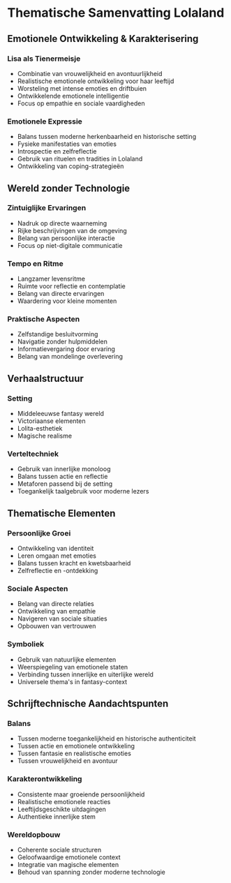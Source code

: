 # Thematische Samenvatting Lolaland


## Emotionele Ontwikkeling & Karakterisering
### Lisa als Tienermeisje
- Combinatie van vrouwelijkheid en avontuurlijkheid
- Realistische emotionele ontwikkeling voor haar leeftijd
- Worsteling met intense emoties en driftbuien
- Ontwikkelende emotionele intelligentie
- Focus op empathie en sociale vaardigheden

### Emotionele Expressie
- Balans tussen moderne herkenbaarheid en historische setting
- Fysieke manifestaties van emoties
- Introspectie en zelfreflectie
- Gebruik van rituelen en tradities in Lolaland
- Ontwikkeling van coping-strategieën

## Wereld zonder Technologie
### Zintuiglijke Ervaringen
- Nadruk op directe waarneming
- Rijke beschrijvingen van de omgeving
- Belang van persoonlijke interactie
- Focus op niet-digitale communicatie

### Tempo en Ritme
- Langzamer levensritme
- Ruimte voor reflectie en contemplatie
- Belang van directe ervaringen
- Waardering voor kleine momenten

### Praktische Aspecten
- Zelfstandige besluitvorming
- Navigatie zonder hulpmiddelen
- Informatievergaring door ervaring
- Belang van mondelinge overlevering

## Verhaalstructuur
### Setting
- Middeleeuwse fantasy wereld
- Victoriaanse elementen
- Lolita-esthetiek
- Magische realisme

### Verteltechniek
- Gebruik van innerlijke monoloog
- Balans tussen actie en reflectie
- Metaforen passend bij de setting
- Toegankelijk taalgebruik voor moderne lezers

## Thematische Elementen
### Persoonlijke Groei
- Ontwikkeling van identiteit
- Leren omgaan met emoties
- Balans tussen kracht en kwetsbaarheid
- Zelfreflectie en -ontdekking

### Sociale Aspecten
- Belang van directe relaties
- Ontwikkeling van empathie
- Navigeren van sociale situaties
- Opbouwen van vertrouwen

### Symboliek
- Gebruik van natuurlijke elementen
- Weerspiegeling van emotionele staten
- Verbinding tussen innerlijke en uiterlijke wereld
- Universele thema's in fantasy-context

## Schrijftechnische Aandachtspunten
### Balans
- Tussen moderne toegankelijkheid en historische authenticiteit
- Tussen actie en emotionele ontwikkeling
- Tussen fantasie en realistische emoties
- Tussen vrouwelijkheid en avontuur

### Karakterontwikkeling
- Consistente maar groeiende persoonlijkheid
- Realistische emotionele reacties
- Leeftijdsgeschikte uitdagingen
- Authentieke innerlijke stem

### Wereldopbouw
- Coherente sociale structuren
- Geloofwaardige emotionele context
- Integratie van magische elementen
- Behoud van spanning zonder moderne technologie